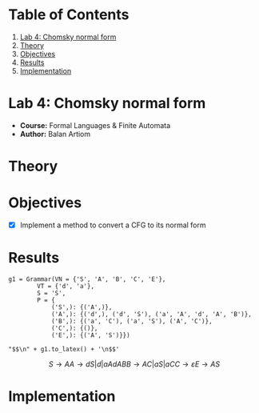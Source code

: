
# Table of Contents

1.  [Lab 4: Chomsky normal form](#org3670dea)
2.  [Theory](#orge3546e5)
3.  [Objectives](#orge595e4e)
4.  [Results](#orgc4a29be)
5.  [Implementation](#org3647dc7)



<a id="org3670dea"></a>

# Lab 4: Chomsky normal form

-   **Course:** Formal Languages & Finite Automata
-   **Author:** Balan Artiom


<a id="orge3546e5"></a>

# Theory


<a id="orge595e4e"></a>

# Objectives

-   [X] Implement a method to convert a CFG to its normal form


<a id="orgc4a29be"></a>

# Results

    g1 = Grammar(VN = {'S', 'A', 'B', 'C', 'E'},
            VT = {'d', 'a'},
            S = 'S',
            P = {
                ('S',): {('A',)},
                ('A',): {('d',), ('d', 'S'), ('a', 'A', 'd', 'A', 'B')},
                ('B',): {('a', 'C'), ('a', 'S'), ('A', 'C')},
                ('C',): {()},
                ('E',): {('A', 'S')}})
    
    "$$\n" + g1.to_latex() + '\n$$'

$$
S → A
A → d S | d | a A d A B
B → A C | a S | a C
C → ε
E → A S
$$


<a id="org3647dc7"></a>

# Implementation


